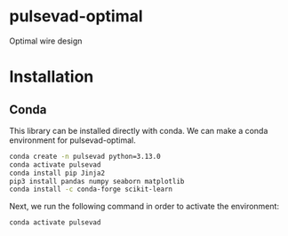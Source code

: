# pulsevad-optimal
Optimal wire design

# Installation 

## Conda

This library can be installed directly with conda. We can make a conda environment for pulsevad-optimal.

```bash
conda create -n pulsevad python=3.13.0
conda activate pulsevad
conda install pip Jinja2
pip3 install pandas numpy seaborn matplotlib
conda install -c conda-forge scikit-learn
```

Next, we run the following command in order to activate the environment:

```bash
conda activate pulsevad
```